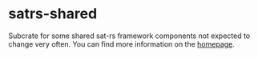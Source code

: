 satrs-shared
=========

Subcrate for some shared sat-rs framework components not expected to change very often.
You can find more information on the [homepage](https://egit.irs.uni-stuttgart.de/rust/sat-rs).
